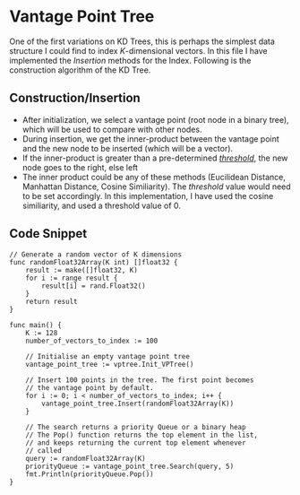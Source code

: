 # Vantage Point Tree

One of the first variations on KD Trees, this is perhaps the simplest data structure I could find to index *K*-dimensional vectors. In this file I have implemented the *Insertion* methods for the Index. Following is the construction algorithm of the KD Tree.

## Construction/Insertion

- After initialization, we select a vantage point (root node in a binary tree), which will be used to compare with other nodes.
- During insertion, we get the inner-product between the vantage point and the new node to be inserted (which will be a vector).
- If the inner-product is greater than a pre-determined <i><u>threshold</u></i>, the new node goes to the right, else left
- The inner product could be any of these methods (Eucilidean Distance, Manhattan Distance, Cosine Similiarity). The <i>threshold</i> value would need to be set accordingly. In this implementation, I have used the cosine similiarity, and used a threshold value of 0.

## Code Snippet

```
// Generate a random vector of K dimensions
func randomFloat32Array(K int) []float32 {
	result := make([]float32, K)
	for i := range result {
		result[i] = rand.Float32()
	}
	return result
}

func main() {
	K := 128
	number_of_vectors_to_index := 100

	// Initialise an empty vantage point tree
	vantage_point_tree := vptree.Init_VPTree()

	// Insert 100 points in the tree. The first point becomes
	// the vantage point by default.
	for i := 0; i < number_of_vectors_to_index; i++ {
		vantage_point_tree.Insert(randomFloat32Array(K))
	}

	// The search returns a priority Queue or a binary heap
	// The Pop() function returns the top element in the list,
	// and keeps returning the current top element whenever
	// called
	query := randomFloat32Array(K)
	priorityQueue := vantage_point_tree.Search(query, 5)
	fmt.Println(priorityQueue.Pop())
}
```



 

